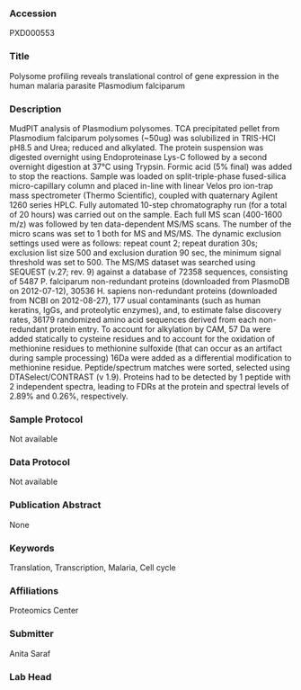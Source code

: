 ### Accession
PXD000553

### Title
Polysome profiling reveals translational control of gene expression in the human malaria parasite Plasmodium falciparum

### Description
MudPIT analysis of Plasmodium polysomes. TCA precipitated pellet from Plasmodium falciparum polysomes (~50ug) was solubilized in TRIS-HCl pH8.5 and Urea; reduced and alkylated.  The protein suspension was digested overnight using Endoproteinase Lys-C followed by a second overnight digestion at 37°C using Trypsin.  Formic acid (5% final) was added to stop the reactions.  Sample was loaded on split-triple-phase fused-silica micro-capillary column and placed in-line with linear Velos pro ion-trap mass spectrometer (Thermo Scientific), coupled with quaternary Agilent 1260 series HPLC.  Fully automated 10-step chromatography run (for a total of 20 hours) was carried out on the sample.  Each full MS scan (400-1600 m/z) was followed by ten data-dependent MS/MS scans. The number of the micro scans was set to 1 both for MS and MS/MS. The dynamic exclusion settings used were as follows: repeat count 2; repeat duration 30s; exclusion list size 500 and exclusion duration 90 sec, the minimum signal threshold was set to 500. The MS/MS dataset was searched using SEQUEST (v.27; rev. 9) against a database of 72358 sequences, consisting of 5487 P. falciparum non-redundant proteins (downloaded from PlasmoDB on 2012-07-12), 30536 H. sapiens non-redundant proteins (downloaded from NCBI on 2012-08-27), 177 usual contaminants (such as human keratins, IgGs, and proteolytic enzymes), and, to estimate false discovery rates, 36179 randomized amino acid sequences derived from each non-redundant protein entry.  To account for alkylation by CAM, 57 Da were added statically to cysteine residues and to account for the oxidation of methionine residues to methionine sulfoxide (that can occur as an artifact during sample processing) 16Da were added as a differential modification to methionine residue.  Peptide/spectrum matches were sorted, selected using DTASelect/CONTRAST (v 1.9).  Proteins had to be detected by 1 peptide with 2 independent spectra, leading to FDRs at the protein and spectral levels of 2.89% and 0.26%, respectively.

### Sample Protocol
Not available

### Data Protocol
Not available

### Publication Abstract
None

### Keywords
Translation, Transcription, Malaria, Cell cycle

### Affiliations
Proteomics Center

### Submitter
Anita Saraf

### Lab Head


